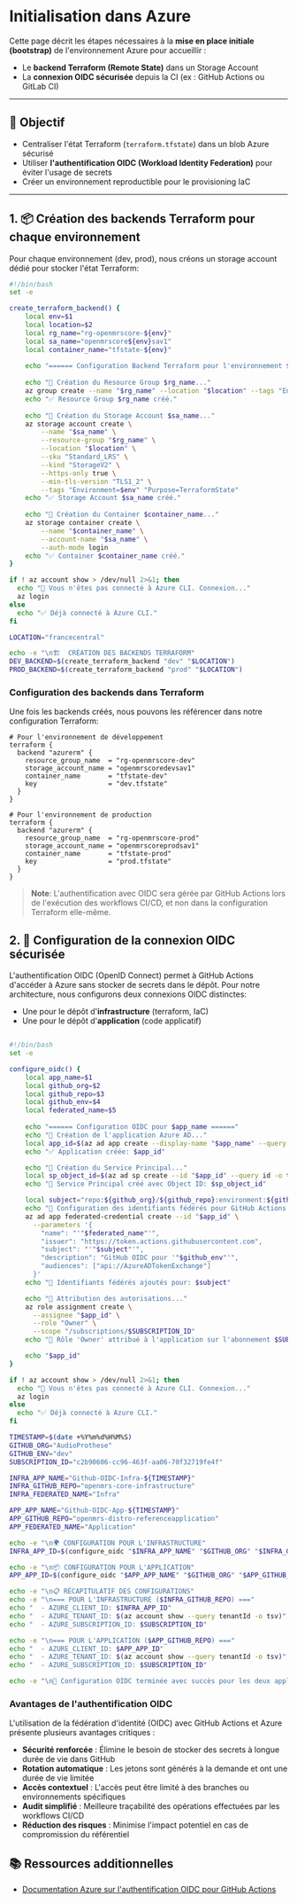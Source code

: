 # Initialisation dans Azure

Cette page décrit les étapes nécessaires à la **mise en place initiale (bootstrap)** de l'environnement Azure pour accueillir :

- Le **backend Terraform (Remote State)** dans un Storage Account
- La **connexion OIDC sécurisée** depuis la CI (ex : GitHub Actions ou GitLab CI)

---

## 🎯 Objectif

- Centraliser l'état Terraform (`terraform.tfstate`) dans un blob Azure sécurisé
- Utiliser **l'authentification OIDC (Workload Identity Federation)** pour éviter l'usage de secrets
- Créer un environnement reproductible pour le provisioning IaC

---

## 1. 📦 Création des backends Terraform pour chaque environnement

Pour chaque environnement (dev, prod), nous créons un storage account dédié pour stocker l'état Terraform:

```bash
#!/bin/bash
set -e

create_terraform_backend() {
    local env=$1
    local location=$2
    local rg_name="rg-openmrscore-${env}"
    local sa_name="openmrscore${env}sav1"
    local container_name="tfstate-${env}"
    
    echo "====== Configuration Backend Terraform pour l'environnement $env ======"
    
    echo "🔄 Création du Resource Group $rg_name..."
    az group create --name "$rg_name" --location "$location" --tags "Environment=$env" "Purpose=TerraformState"
    echo "✅ Resource Group $rg_name créé."
    
    echo "🔄 Création du Storage Account $sa_name..."
    az storage account create \
        --name "$sa_name" \
        --resource-group "$rg_name" \
        --location "$location" \
        --sku "Standard_LRS" \
        --kind "StorageV2" \
        --https-only true \
        --min-tls-version "TLS1_2" \
        --tags "Environment=$env" "Purpose=TerraformState"
    echo "✅ Storage Account $sa_name créé."
    
    echo "🔄 Création du Container $container_name..."
    az storage container create \
        --name "$container_name" \
        --account-name "$sa_name" \
        --auth-mode login
    echo "✅ Container $container_name créé."
}

if ! az account show > /dev/null 2>&1; then
  echo "🔐 Vous n'êtes pas connecté à Azure CLI. Connexion..."
  az login
else
  echo "✅ Déjà connecté à Azure CLI."
fi

LOCATION="francecentral"

echo -e "\n🏗️  CRÉATION DES BACKENDS TERRAFORM"
DEV_BACKEND=$(create_terraform_backend "dev" "$LOCATION")
PROD_BACKEND=$(create_terraform_backend "prod" "$LOCATION")
```

### Configuration des backends dans Terraform

Une fois les backends créés, nous pouvons les référencer dans notre configuration Terraform:

```hcl
# Pour l'environnement de développement
terraform {
  backend "azurerm" {
    resource_group_name  = "rg-openmrscore-dev"
    storage_account_name = "openmrscoredevsav1"
    container_name       = "tfstate-dev"
    key                  = "dev.tfstate"
  }
}

# Pour l'environnement de production
terraform {
  backend "azurerm" {
    resource_group_name  = "rg-openmrscore-prod"
    storage_account_name = "openmrscoreprodsav1"
    container_name       = "tfstate-prod"
    key                  = "prod.tfstate"
  }
}
```

> **Note**: L'authentification avec OIDC sera gérée par GitHub Actions lors de l'exécution des workflows CI/CD, et non dans la configuration Terraform elle-même.

## 2. 🔐 Configuration de la connexion OIDC sécurisée

L'authentification OIDC (OpenID Connect) permet à GitHub Actions d'accéder à Azure sans stocker de secrets dans le dépôt.
Pour notre architecture, nous configurons deux connexions OIDC distinctes:
- Une pour le dépôt d'**infrastructure** (terraform, IaC)
- Une pour le dépôt d'**application** (code applicatif)

```bash

#!/bin/bash
set -e  

configure_oidc() {
    local app_name=$1
    local github_org=$2
    local github_repo=$3
    local github_env=$4
    local federated_name=$5
    
    echo "====== Configuration OIDC pour $app_name ======"
    echo "🔄 Création de l'application Azure AD..."
    local app_id=$(az ad app create --display-name "$app_name" --query appId -o tsv)
    echo "✅ Application créée: $app_id"

    echo "🔄 Création du Service Principal..."
    local sp_object_id=$(az ad sp create --id "$app_id" --query id -o tsv)
    echo "👤 Service Principal créé avec Object ID: $sp_object_id"

    local subject="repo:${github_org}/${github_repo}:environment:${github_env}"
    echo "🔄 Configuration des identifiants fédérés pour GitHub Actions..."
    az ad app federated-credential create --id "$app_id" \
      --parameters '{
        "name": "'"$federated_name"'",
        "issuer": "https://token.actions.githubusercontent.com",
        "subject": "'"$subject"'",
        "description": "GitHub OIDC pour '"$github_env"'",
        "audiences": ["api://AzureADTokenExchange"]
      }'
    echo "🔗 Identifiants fédérés ajoutés pour: $subject"

    echo "🔄 Attribution des autorisations..."
    az role assignment create \
      --assignee "$app_id" \
      --role "Owner" \
      --scope "/subscriptions/$SUBSCRIPTION_ID"
    echo "🔑 Rôle 'Owner' attribué à l'application sur l'abonnement $SUBSCRIPTION_ID"

    echo "$app_id"
}

if ! az account show > /dev/null 2>&1; then
  echo "🔐 Vous n'êtes pas connecté à Azure CLI. Connexion..."
  az login
else
  echo "✅ Déjà connecté à Azure CLI."
fi

TIMESTAMP=$(date +%Y%m%d%H%M%S)
GITHUB_ORG="AudioProthese"
GITHUB_ENV="dev"
SUBSCRIPTION_ID="c2b90606-cc96-463f-aa06-70f32719fe4f"

INFRA_APP_NAME="Github-OIDC-Infra-${TIMESTAMP}"
INFRA_GITHUB_REPO="openmrs-core-infrastructure"
INFRA_FEDERATED_NAME="Infra"

APP_APP_NAME="Github-OIDC-App-${TIMESTAMP}"
APP_GITHUB_REPO="openmrs-distro-referenceapplication"
APP_FEDERATED_NAME="Application"

echo -e "\n🌍 CONFIGURATION POUR L'INFRASTRUCTURE"
INFRA_APP_ID=$(configure_oidc "$INFRA_APP_NAME" "$GITHUB_ORG" "$INFRA_GITHUB_REPO" "$GITHUB_ENV" "$INFRA_FEDERATED_NAME")

echo -e "\n📦 CONFIGURATION POUR L'APPLICATION"
APP_APP_ID=$(configure_oidc "$APP_APP_NAME" "$GITHUB_ORG" "$APP_GITHUB_REPO" "$GITHUB_ENV" "$APP_FEDERATED_NAME")

echo -e "\n📋 RÉCAPITULATIF DES CONFIGURATIONS"
echo -e "\n=== POUR L'INFRASTRUCTURE ($INFRA_GITHUB_REPO) ==="
echo "  - AZURE_CLIENT_ID: $INFRA_APP_ID"
echo "  - AZURE_TENANT_ID: $(az account show --query tenantId -o tsv)"
echo "  - AZURE_SUBSCRIPTION_ID: $SUBSCRIPTION_ID"

echo -e "\n=== POUR L'APPLICATION ($APP_GITHUB_REPO) ==="
echo "  - AZURE_CLIENT_ID: $APP_APP_ID"
echo "  - AZURE_TENANT_ID: $(az account show --query tenantId -o tsv)"
echo "  - AZURE_SUBSCRIPTION_ID: $SUBSCRIPTION_ID"

echo -e "\n🎉 Configuration OIDC terminée avec succès pour les deux applications."

```

### Avantages de l'authentification OIDC

L'utilisation de la fédération d'identité (OIDC) avec GitHub Actions et Azure présente plusieurs avantages critiques :

- **Sécurité renforcée** : Élimine le besoin de stocker des secrets à longue durée de vie dans GitHub
- **Rotation automatique** : Les jetons sont générés à la demande et ont une durée de vie limitée
- **Accès contextuel** : L'accès peut être limité à des branches ou environnements spécifiques
- **Audit simplifié** : Meilleure traçabilité des opérations effectuées par les workflows CI/CD
- **Réduction des risques** : Minimise l'impact potentiel en cas de compromission du référentiel


## 📚 Ressources additionnelles

- [Documentation Azure sur l'authentification OIDC pour GitHub Actions](https://docs.microsoft.com/en-us/azure/developer/github/connect-from-azure)